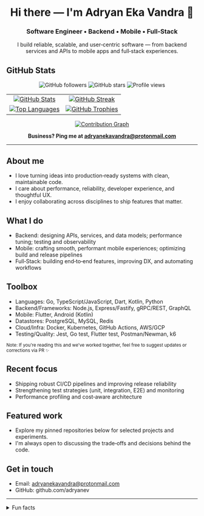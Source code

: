 <h1 align="center">Hi there — I'm Adryan Eka Vandra 👋</h1>
<h3 align="center">Software Engineer • Backend • Mobile • Full‑Stack</h3>

<p align="center">
  I build reliable, scalable, and user‑centric software — from backend services and APIs to mobile apps and full‑stack experiences.
</p>

## GitHub Stats

<!-- Badges -->
<p align="center">
  <img src="https://img.shields.io/github/followers/adryanev?label=Followers&style=flat&color=9D4EDD" alt="GitHub followers" />
  <img src="https://img.shields.io/github/stars/adryanev?label=Stars&style=flat&color=9D4EDD" alt="GitHub stars" />
  <img src="https://komarev.com/ghpvc/?username=adryanev&label=Profile%20views&color=9D4EDD&style=flat" alt="Profile views" />
</p>

<!-- Cards grid -->
<table align="center">
  <tr>
    <td align="center">
      <a href="https://github.com/anuraghazra/github-readme-stats">
        <img
          alt="GitHub Stats"
          src="https://github-readme-stats.vercel.app/api?username=adryanev&show_icons=true&theme=synthwave&include_all_commits=true&count_private=true&rank_icon=percentile&hide_border=true&custom_title=GitHub%20Stats&cache_seconds=7200"
        />
      </a>
    </td>
    <td align="center">
      <a href="https://github.com/DenverCoder1/github-readme-streak-stats">
        <img
          alt="GitHub Streak"
          src="https://streak-stats.demolab.com?user=adryanev&theme=synthwave&hide_border=true&mode=weekly&date_format=j%20M%5B%20Y%5D"
        />
      </a>
    </td>
  </tr>
  <tr>
    <td align="center">
      <a href="https://github.com/anuraghazra/github-readme-stats">
        <img
          alt="Top Languages"
          src="https://github-readme-stats.vercel.app/api/top-langs/?username=adryanev&layout=compact&theme=synthwave&hide_border=true&langs_count=10&card_width=420&cache_seconds=7200"
        />
      </a>
    </td>
    <td align="center">
      <a href="https://github.com/ryo-ma/github-profile-trophy">
        <img
          alt="GitHub Trophies"
          src="https://github-profile-trophy.vercel.app/?username=adryanev&theme=dracula&no-frame=true&no-bg=true&row=1&margin-w=10"
        />
      </a>
    </td>
  </tr>
</table>

<!-- Activity graph -->
<p align="center">
  <a href="https://github.com/Ashutosh00710/github-readme-activity-graph">
    <img
      alt="Contribution Graph"
      src="https://github-readme-activity-graph.vercel.app/graph?username=adryanev&theme=dracula&area=true&hide_border=true&radius=6"
    />
  </a>
</p>

<p align="center"><strong>Business? Ping me at <a href="mailto:adryanekavandra@protonmail.com?subject=%5BBusiness%5D%20Hi!">adryanekavandra@protonmail.com</a></strong></p>

---

## About me
- I love turning ideas into production‑ready systems with clean, maintainable code.
- I care about performance, reliability, developer experience, and thoughtful UX.
- I enjoy collaborating across disciplines to ship features that matter.

## What I do
- Backend: designing APIs, services, and data models; performance tuning; testing and observability
- Mobile: crafting smooth, performant mobile experiences; optimizing build and release pipelines
- Full‑Stack: building end‑to‑end features, improving DX, and automating workflows

## Toolbox
- Languages: Go, TypeScript/JavaScript, Dart, Kotlin, Python
- Backend/Frameworks: Node.js, Express/Fastify, gRPC/REST, GraphQL
- Mobile: Flutter, Android (Kotlin)
- Datastores: PostgreSQL, MySQL, Redis
- Cloud/Infra: Docker, Kubernetes, GitHub Actions, AWS/GCP
- Testing/Quality: Jest, Go test, Flutter test, Postman/Newman, k6

<sub>Note: If you're reading this and we've worked together, feel free to suggest updates or corrections via PR ✨</sub>

## Recent focus
- Shipping robust CI/CD pipelines and improving release reliability
- Strengthening test strategies (unit, integration, E2E) and monitoring
- Performance profiling and cost‑aware architecture

## Featured work
- Explore my pinned repositories below for selected projects and experiments.
- I'm always open to discussing the trade‑offs and decisions behind the code.

## Get in touch
- Email: adryanekavandra@protonmail.com
- GitHub: github.com/adryanev
<!-- Add your socials if you'd like:
- LinkedIn: https://www.linkedin.com/in/your-handle
- X/Twitter: https://twitter.com/your-handle
- Personal site: https://yourdomain.com
-->

---

<details>
<summary>Fun facts</summary>

- I enjoy learning by building: small tools, CLIs, and mobile prototypes.
- Outside of coding, you'll likely find me exploring new tech, reading, or tinkering with automation.

</details>

<!--
Tips for future updates:
- Keep "Toolbox" and "Recent focus" aligned with what you're actively using and learning.
- Add a "Talks & Writing" section if you publish content.
- Consider adding a "Now" section (inspired by nownownow.com) for what you're currently doing.
-->
